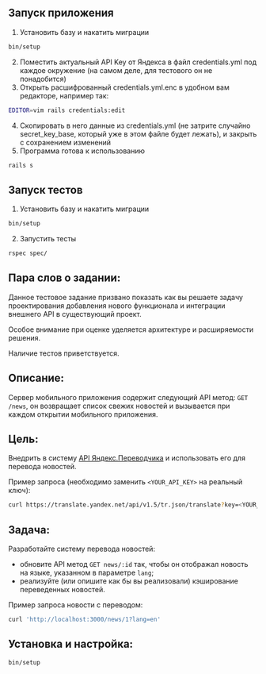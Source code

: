 ## Запуск приложения

1) Установить базу и накатить миграции
```bash
bin/setup
```
2) Поместить актуальный API Key от Яндекса в файл credentials.yml под каждое окружение (на самом деле, для тестового он не понадобится)
3) Открыть расшифрованный credentials.yml.enc в удобном вам редакторе, например так:
```bash
EDITOR=vim rails credentials:edit
```
4) Скопировать в него данные из credentials.yml (не затрите случайно secret_key_base, который уже в этом файле будет лежать), и закрыть с сохранением изменений
5) Программа готова к использованию
```bash
rails s
```

## Запуск тестов
1) Установить базу и накатить миграции
```bash
bin/setup
```
2) Запустить тесты
```bash
rspec spec/
```





## Пара слов о задании:

Данное тестовое задание призвано показать как вы решаете задачу проектирования добавления нового функционала и интеграции внешнего API в существующий проект.

Особое внимание при оценке уделяется архитектуре и расширяемости решения.

Наличие тестов приветствуется. 

## Описание:

Сервер мобильного приложения содержит следующий API метод: `GET /news`, он возвращает список свежих новостей и вызывается при каждом открытии мобильного приложения.

## Цель:

Внедрить в систему [API Яндекс.Переводчика](https://yandex.ru/dev/translate/doc/dg/reference/translate-docpage) и использовать его для перевода новостей.

Пример запроса (необходимо заменить `<YOUR_API_KEY>` на реальный ключ):
```bash
curl https://translate.yandex.net/api/v1.5/tr.json/translate?key=<YOUR_API_KEY>&lang=en-ru&text=Hello+world
```

## Задача:

Разработайте систему перевода новостей:
- обновите API метод `GET news/:id` так, чтобы он отображал новость на языке, указанном в параметре `lang`;
- реализуйте (или опишите как бы вы реализовали) кэширование переведенных новостей.

Пример запроса новости с переводом:
```bash
curl 'http://localhost:3000/news/1?lang=en'
```

## Установка и настройка:

```bash
bin/setup
```
